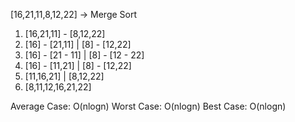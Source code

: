 [16,21,11,8,12,22] -> Merge Sort

1) [16,21,11] - [8,12,22]
2) [16] - [21,11] | [8] - [12,22]
3) [16] - [21 - 11] | [8] - [12 - 22]
4) [16] - [11,21] | [8] - [12,22]
5) [11,16,21] | [8,12,22]
6) [8,11,12,16,21,22]

Average Case: O(nlogn)
Worst Case: O(nlogn)
Best Case: O(nlogn)